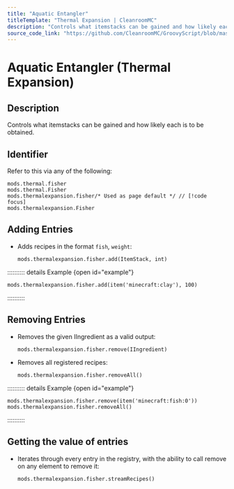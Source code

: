 ```yaml
---
title: "Aquatic Entangler"
titleTemplate: "Thermal Expansion | CleanroomMC"
description: "Controls what itemstacks can be gained and how likely each is to be obtained."
source_code_link: "https://github.com/CleanroomMC/GroovyScript/blob/master/src/main/java/com/cleanroommc/groovyscript/compat/mods/thermalexpansion/device/Fisher.java"
---
```


# Aquatic Entangler (Thermal Expansion)

## Description

Controls what itemstacks can be gained and how likely each is to be obtained.

## Identifier

Refer to this via any of the following:

```groovy:no-line-numbers {3}
mods.thermal.fisher
mods.thermal.Fisher
mods.thermalexpansion.fisher/* Used as page default */ // [!code focus]
mods.thermalexpansion.Fisher
```


## Adding Entries

- Adds recipes in the format `fish`, `weight`:

    ```groovy:no-line-numbers
    mods.thermalexpansion.fisher.add(ItemStack, int)
    ```

:::::::::: details Example {open id="example"}
```groovy:no-line-numbers
mods.thermalexpansion.fisher.add(item('minecraft:clay'), 100)
```

::::::::::

## Removing Entries

- Removes the given IIngredient as a valid output:

    ```groovy:no-line-numbers
    mods.thermalexpansion.fisher.remove(IIngredient)
    ```

- Removes all registered recipes:

    ```groovy:no-line-numbers
    mods.thermalexpansion.fisher.removeAll()
    ```

:::::::::: details Example {open id="example"}
```groovy:no-line-numbers
mods.thermalexpansion.fisher.remove(item('minecraft:fish:0'))
mods.thermalexpansion.fisher.removeAll()
```

::::::::::

## Getting the value of entries

- Iterates through every entry in the registry, with the ability to call remove on any element to remove it:

    ```groovy:no-line-numbers
    mods.thermalexpansion.fisher.streamRecipes()
    ```
